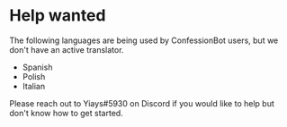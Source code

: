 # Help wanted
The following languages are being used by ConfessionBot users, but we don't have an active translator.

 - Spanish
 - Polish
 - Italian

Please reach out to Yiays#5930 on Discord if you would like to help but don't know how to get started.
